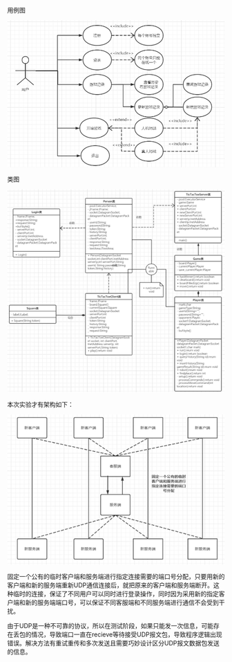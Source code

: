用例图

![img](README.assets/wps82F9.tmp.png)

类图

![img](README.assets/wpsC0FD.tmp.png)

本次实验才有架构如下：

![img](README.assets/wpsD1E8.tmp.jpg) 

固定一个公有的临时客户端和服务端进行指定连接需要的端口号分配，只要用新的客户端和新的服务端重新UDP通信连接后，就把原来的客户端和服务端断开。这种临时的连接，保证了不同用户可以同时进行登录操作，同时因为采用新的指定客户端和新的服务端端口号，可以保证不同客服端和不同服务端进行通信不会受到干扰。

由于UDP是一种不可靠的协议，所以在测试阶段，如果只能发一次信息，可能存在丢包的情况，导致端口一直在recieve等待接受UDP报文包，导致程序逻辑出现错误。解决方法有重试重传和多次发送且需要巧妙设计区分UDP报文数据包发送的信息。